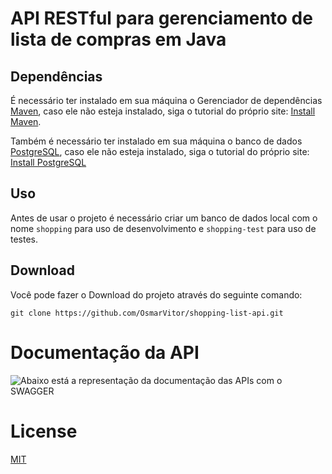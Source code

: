 # API RESTful para gerenciamento de lista de compras em Java


## Dependências

É necessário ter instalado em sua máquina o Gerenciador de dependências [Maven](https://maven.apache.org/), caso ele não esteja instalado, siga o tutorial do próprio site: [Install Maven](https://maven.apache.org/install.html).

Também é necessário ter instalado em sua máquina o banco de dados [PostgreSQL](https://www.postgresql.org/), caso ele não esteja instalado, siga o tutorial do próprio site: [Install PostgreSQL](https://www.postgresql.org/download/)


## Uso

Antes de usar o projeto é necessário criar um banco de dados local com o nome ```shopping``` para uso de desenvolvimento e ```shopping-test``` para uso de testes.

## Download

Você pode fazer o Download do projeto através do seguinte comando:

```git clone https://github.com/OsmarVitor/shopping-list-api.git```

# Documentação da API
![Abaixo está a representação da documentação das APIs com o SWAGGER](https://github.com/OsmarVitor/shopping-list-api/blob/master/src/main/resources/swagger/swagger.png)

# License
[MIT](https://github.com/OsmarVitor/shopping-list-api/blob/master/LICENSE)

